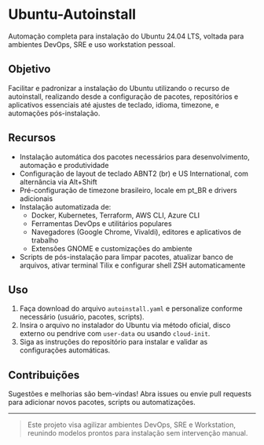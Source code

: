 # Ubuntu-Autoinstall

Automação completa para instalação do Ubuntu 24.04 LTS, voltada para ambientes DevOps, SRE e uso workstation pessoal.

## Objetivo

Facilitar e padronizar a instalação do Ubuntu utilizando o recurso de autoinstall, realizando desde a configuração de pacotes, repositórios e aplicativos essenciais até ajustes de teclado, idioma, timezone, e automações pós-instalação.

## Recursos

- Instalação automática dos pacotes necessários para desenvolvimento, automação e produtividade
- Configuração de layout de teclado ABNT2 (br) e US International, com alternância via Alt+Shift
- Pré-configuração de timezone brasileiro, locale em pt_BR e drivers adicionais
- Instalação automatizada de:
  - Docker, Kubernetes, Terraform, AWS CLI, Azure CLI
  - Ferramentas DevOps e utilitários populares
  - Navegadores (Google Chrome, Vivaldi), editores e aplicativos de trabalho
  - Extensões GNOME e customizações do ambiente
- Scripts de pós-instalação para limpar pacotes, atualizar banco de arquivos, ativar terminal Tilix e configurar shell ZSH automaticamente

## Uso

1. Faça download do arquivo `autoinstall.yaml` e personalize conforme necessário (usuário, pacotes, scripts).
2. Insira o arquivo no instalador do Ubuntu via método oficial, disco externo ou pendrive com `user-data` ou usando `cloud-init`.
3. Siga as instruções do repositório para instalar e validar as configurações automáticas.

## Contribuições

Sugestões e melhorias são bem-vindas! Abra issues ou envie pull requests para adicionar novos pacotes, scripts ou automatizações.

---

> Este projeto visa agilizar ambientes DevOps, SRE e Workstation, reunindo modelos prontos para instalação sem intervenção manual.
